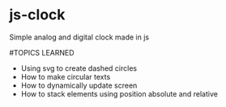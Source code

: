 # js-clock
Simple analog and digital clock made in js

#TOPICS LEARNED
- Using svg to create dashed circles
- How to make circular texts
- How to dynamically update screen
- How to stack elements using position absolute and relative
